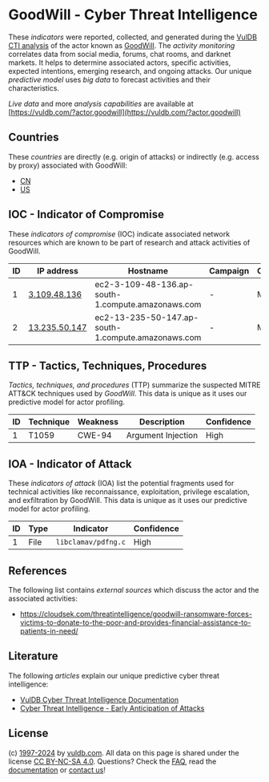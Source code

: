 # GoodWill - Cyber Threat Intelligence

These _indicators_ were reported, collected, and generated during the [VulDB CTI analysis](https://vuldb.com/?kb.cti) of the actor known as [GoodWill](https://vuldb.com/?actor.goodwill). The _activity monitoring_ correlates data from social media, forums, chat rooms, and darknet markets. It helps to determine associated actors, specific activities, expected intentions, emerging research, and ongoing attacks. Our unique _predictive model_ uses _big data_ to forecast activities and their characteristics.

_Live data_ and more _analysis capabilities_ are available at [https://vuldb.com/?actor.goodwill](https://vuldb.com/?actor.goodwill)

## Countries

These _countries_ are directly (e.g. origin of attacks) or indirectly (e.g. access by proxy) associated with GoodWill:

* [CN](https://vuldb.com/?country.cn)
* [US](https://vuldb.com/?country.us)

## IOC - Indicator of Compromise

These _indicators of compromise_ (IOC) indicate associated network resources which are known to be part of research and attack activities of GoodWill.

ID | IP address | Hostname | Campaign | Confidence
-- | ---------- | -------- | -------- | ----------
1 | [3.109.48.136](https://vuldb.com/?ip.3.109.48.136) | ec2-3-109-48-136.ap-south-1.compute.amazonaws.com | - | Medium
2 | [13.235.50.147](https://vuldb.com/?ip.13.235.50.147) | ec2-13-235-50-147.ap-south-1.compute.amazonaws.com | - | Medium

## TTP - Tactics, Techniques, Procedures

_Tactics, techniques, and procedures_ (TTP) summarize the suspected MITRE ATT&CK techniques used by _GoodWill_. This data is unique as it uses our predictive model for actor profiling.

ID | Technique | Weakness | Description | Confidence
-- | --------- | -------- | ----------- | ----------
1 | T1059 | CWE-94 | Argument Injection | High

## IOA - Indicator of Attack

These _indicators of attack_ (IOA) list the potential fragments used for technical activities like reconnaissance, exploitation, privilege escalation, and exfiltration by GoodWill. This data is unique as it uses our predictive model for actor profiling.

ID | Type | Indicator | Confidence
-- | ---- | --------- | ----------
1 | File | `libclamav/pdfng.c` | High

## References

The following list contains _external sources_ which discuss the actor and the associated activities:

* https://cloudsek.com/threatintelligence/goodwill-ransomware-forces-victims-to-donate-to-the-poor-and-provides-financial-assistance-to-patients-in-need/

## Literature

The following _articles_ explain our unique predictive cyber threat intelligence:

* [VulDB Cyber Threat Intelligence Documentation](https://vuldb.com/?kb.cti)
* [Cyber Threat Intelligence - Early Anticipation of Attacks](https://www.scip.ch/en/?labs.20201022)

## License

(c) [1997-2024](https://vuldb.com/?kb.changelog) by [vuldb.com](https://vuldb.com/?kb.about). All data on this page is shared under the license [CC BY-NC-SA 4.0](https://creativecommons.org/licenses/by-nc-sa/4.0/). Questions? Check the [FAQ](https://vuldb.com/?kb.faq), read the [documentation](https://vuldb.com/?kb) or [contact us](https://vuldb.com/?contact)!
